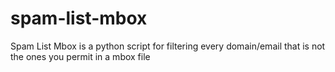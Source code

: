 # spam-list-mbox
Spam List Mbox is a python script for filtering every domain/email that is not the ones you permit in a mbox file
